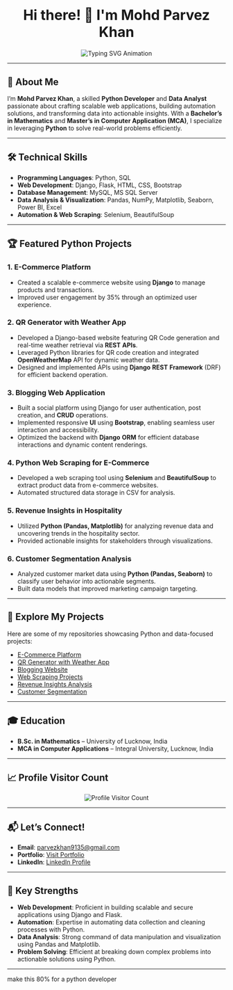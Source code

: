 <!-- Header Section -->
<h1 align="center" style="font-size: 32px;">Hi there! 👋 I'm Mohd Parvez Khan</h1>
<p align="center">
  <img 
    src="https://readme-typing-svg.herokuapp.com?color=F7B801&size=22&center=true&vCenter=true&width=700&lines=Welcome+to+My+Portfolio!;Python+Developer+and+Data+Analyst;Creating+Scalable+Web+and+Data+Solutions;Mastering+Data+Insights+with+Python" 
    alt="Typing SVG Animation" 
  />
</p>

---

## 🌟 About Me

I’m **Mohd Parvez Khan**, a skilled **Python Developer** and **Data Analyst** passionate about crafting scalable web applications, building automation solutions, and transforming data into actionable insights. With a **Bachelor’s in Mathematics** and **Master’s in Computer Application (MCA)**, I specialize in leveraging **Python** to solve real-world problems efficiently.

---

## 🛠️ Technical Skills

- **Programming Languages**: Python, SQL  
- **Web Development**: Django, Flask, HTML, CSS, Bootstrap  
- **Database Management**: MySQL, MS SQL Server  
- **Data Analysis & Visualization**: Pandas, NumPy, Matplotlib, Seaborn, Power BI, Excel
- **Automation & Web Scraping**: Selenium, BeautifulSoup  

---

## 🏆 Featured Python Projects

### **1. E-Commerce Platform**  
- Created a scalable e-commerce website using **Django** to manage products and transactions.
- Improved user engagement by 35% through an optimized user experience.

### **2. QR Generator with Weather App**  
- Developed a Django-based website featuring QR Code generation and real-time weather retrieval via **REST** **APIs**. 
- Leveraged Python libraries for QR code creation and integrated **OpenWeatherMap** API for dynamic weather data. 
- Designed and implemented APIs using **Django** **REST** **Framework** (DRF) for efficient backend operation. 

### **3. Blogging Web Application**  
- Built a social platform using Django for user authentication, post creation, and **CRUD** operations. 
- Implemented responsive **UI** using **Bootstrap**, enabling seamless user interaction and accessibility. 
- Optimized the backend with **Django** **ORM** for efficient database interactions and dynamic content renderings.

### **4. Python Web Scraping for E-Commerce**  
- Developed a web scraping tool using **Selenium** and **BeautifulSoup** to extract product data from e-commerce websites.
- Automated structured data storage in CSV for analysis.

### **5. Revenue Insights in Hospitality**  
- Utilized **Python (Pandas, Matplotlib)** for analyzing revenue data and uncovering trends in the hospitality sector.
- Provided actionable insights for stakeholders through visualizations.

### **6. Customer Segmentation Analysis**  
- Analyzed customer market data using **Python (Pandas, Seaborn)** to classify user behavior into actionable segments.
- Built data models that improved marketing campaign targeting.


---

## 📂 Explore My Projects

Here are some of my repositories showcasing Python and data-focused projects:  

- [E-Commerce Platform](https://github.com/parvez-k0/The-Fashion-Matrix-Ecommerce-Website)
- [QR Generator with Weather App](https://github.com/parvez-k0/QR_generator-Weather_app)  
- [Blogging Website](https://github.com/parvez-k0/Blogging-Website) 
- [Web Scraping Projects](https://github.com/parvez-k0/WebScraping)
- [Revenue Insights Analysis](https://github.com/parvez-k0/Revenue-Insights-in-hospitality-domain)  
- [Customer Segmentation](https://github.com/parvez-k0/Customer-Segmentation)  

---

## 🎓 Education

- **B.Sc. in Mathematics** – University of Lucknow, India  
- **MCA in Computer Applications** – Integral University, Lucknow, India  

---

## 📈 Profile Visitor Count
<p align="center">
  <img src="https://profile-counter.glitch.me/{parvez-k0}/count.svg" alt="Profile Visitor Count" />
</p>

---

## 📬 Let’s Connect!

- **Email**: [parvezkhan9135@gmail.com](mailto:parvezkhan9135@gmail.com)  
- **Portfolio**: [Visit Portfolio](https://bit.ly/Parvez-khan-portfolio)  
- **LinkedIn**: [LinkedIn Profile](https://www.linkedin.com/in/parvez-khan10)  

---

## 💼 Key Strengths
- **Web Development**: Proficient in building scalable and secure applications using Django and Flask.  
- **Automation**: Expertise in automating data collection and cleaning processes with Python.  
- **Data Analysis**: Strong command of data manipulation and visualization using Pandas and Matplotlib.  
- **Problem Solving**: Efficient at breaking down complex problems into actionable solutions using Python.  

---
make this 80% for a python developer
